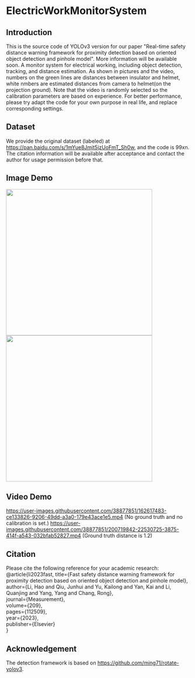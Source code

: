 # ElectricWorkMonitorSystem
## Introduction
This is the source code of YOLOv3 version for our paper "Real-time safety distance warning framework for proximity detection based on oriented object detection and pinhole model".  More information will be available soon.
A monitor system for electrical working, including object detection, tracking, and distance estimation. As shown in pictures and the video, numbers on the green lines are distances between insulator and helmet, white nmbers are estimated distances from camera to helmet(on the projection ground). Note that the video is randomly selected so the calibration parameters are based on experience. For better performance, please try adapt the code for your own purpose in real life, and replace corresponding settings.


## Dataset
We provide the original dataset (labeled) at https://pan.baidu.com/s/1mYue8Jmjt5jzUoFmT_Sh0w, and the code is 99xn. The citation information will be available after acceptance and contact the author for usage permission before that.

## Image Demo
<!-- ![2 mp4_20220220_204000899](https://user-images.githubusercontent.com/38877851/154842848-f50b1b69-0edb-4e17-881a-ad7c370f20b7.jpg) -->
<!-- ![demo1 mp4_20220226_182504380](https://user-images.githubusercontent.com/38877851/155839938-99557328-3c45-49e5-bde9-b10c338eae11.jpg) -->

<img src="https://user-images.githubusercontent.com/38877851/154842848-f50b1b69-0edb-4e17-881a-ad7c370f20b7.jpg" width="400"/><img src="https://user-images.githubusercontent.com/38877851/155839938-99557328-3c45-49e5-bde9-b10c338eae11.jpg" width="400"/>
</center>

  
## Video Demo
https://user-images.githubusercontent.com/38877851/162617483-ce133826-9206-49dd-a3a0-179e43ace1e5.mp4  (No ground truth and no calibration is set.)
https://user-images.githubusercontent.com/38877851/200719842-22530725-3875-414f-a543-032bfab52827.mp4  (Ground truth distance is 1.2)

## Citation
Please cite the following reference for your academic research:
@article{li2023fast,
  title={Fast safety distance warning framework for proximity detection based on oriented object detection and pinhole model},  
  author={Li, Hao and Qiu, Junhui and Yu, Kailong and Yan, Kai and Li, Quanjing and Yang, Yang and Chang, Rong},  
  journal={Measurement},  
  volume={209},  
  pages={112509},  
  year={2023},  
  publisher={Elsevier}  
}  

## Acknowledgement
<!-- For usage of the source code and dataset, pelase contact the author first.-->
The detection framework is based on https://github.com/ming71/rotate-yolov3.



